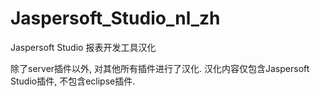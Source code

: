 # Jaspersoft_Studio_nl_zh
Jaspersoft Studio 报表开发工具汉化

除了server插件以外, 对其他所有插件进行了汉化.
汉化内容仅包含Jaspersoft Studio插件, 不包含eclipse插件.